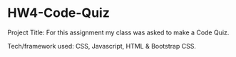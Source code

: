 # HW4-Code-Quiz
Project Title: For this assignment my class was asked to make a Code Quiz.

Tech/framework used: CSS, Javascript, HTML & Bootstrap CSS.
